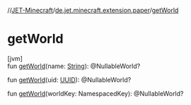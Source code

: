 //[JET-Minecraft](../../index.md)/[de.jet.minecraft.extension.paper](index.md)/[getWorld](get-world.md)

# getWorld

[jvm]\
fun [getWorld](get-world.md)(name: [String](https://kotlinlang.org/api/latest/jvm/stdlib/kotlin/-string/index.html)): @NullableWorld?

fun [getWorld](get-world.md)(uid: [UUID](https://docs.oracle.com/javase/8/docs/api/java/util/UUID.html)): @NullableWorld?

fun [getWorld](get-world.md)(worldKey: NamespacedKey): @NullableWorld?
